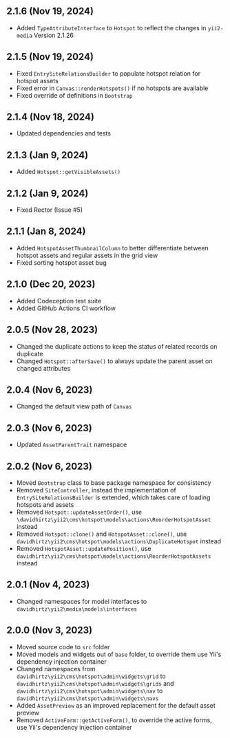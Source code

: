 ## 2.1.6 (Nov 19, 2024)

- Added `TypeAttributeInterface` to `Hotspot` to reflect the changes in `yii2-media` Version 2.1.26

## 2.1.5 (Nov 19, 2024)

- Fixed `EntrySiteRelationsBuilder` to populate hotspot relation for hotspot assets
- Fixed error in `Canvas::renderHotspots()` if no hotspots are available
- Fixed override of definitions in `Bootstrap`

## 2.1.4 (Nov 18, 2024)

- Updated dependencies and tests

## 2.1.3 (Jan 9, 2024)

- Added `Hotspot::getVisibleAssets()`

## 2.1.2 (Jan 9, 2024)

- Fixed Rector (Issue #5)

## 2.1.1 (Jan 8, 2024)

- Added `HotspotAssetThumbnailColumn` to better differentiate between hotspot assets and regular assets in the grid view
- Fixed sorting hotspot asset bug

## 2.1.0 (Dec 20, 2023)

- Added Codeception test suite
- Added GitHub Actions CI workflow

## 2.0.5 (Nov 28, 2023)

- Changed the duplicate actions to keep the status of related records on duplicate
- Changed `Hotspot::afterSave()` to always update the parent asset on changed attributes

## 2.0.4 (Nov 6, 2023)

- Changed the default view path of `Canvas`

## 2.0.3 (Nov 6, 2023)

- Updated `AssetParentTrait` namespace

## 2.0.2 (Nov 6, 2023)

- Moved `Bootstrap` class to base package namespace for consistency
- Removed `SiteController`, instead the implementation of `EntrySiteRelationsBuilder` is extended, which takes care of
  loading hotspots and assets
- Removed `Hotspot::updateAssetOrder()`, use `\davidhirtz\yii2\cms\hotspot\models\actions\ReorderHotspotAsset`
  instead
- Removed `Hotspot::clone()` and `HotspotAsset::clone()`,
  use `davidhirtz\yii2\cms\hotspot\models\actions\DuplicateHotspot` instead
- Removed `HotspotAsset::updatePosition()`, use `davidhirtz\yii2\cms\hotspot\models\actions\ReorderHotspotAssets`
  instead

## 2.0.1 (Nov 4, 2023)

- Changed namespaces for model interfaces to `davidhirtz\yii2\media\models\interfaces`

## 2.0.0 (Nov 3, 2023)

- Moved source code to `src` folder
- Moved models and widgets out of `base` folder, to override them use Yii's dependency injection
  container
- Changed namespaces from `davidhirtz\yii2\cms\hotspot\admin\widgets\grid`
  to `davidhirtz\yii2\cms\hotspot\admin\widgets\grids` and `davidhirtz\yii2\cms\hotspot\admin\widgets\nav`
  to `davidhirtz\yii2\cms\hotspot\admin\widgets\navs`
- Added `AssetPreview` as an improved replacement for the default asset preview
- Removed `ActiveForm::getActiveForm()`, to override the active forms, use Yii's dependency injection
  container